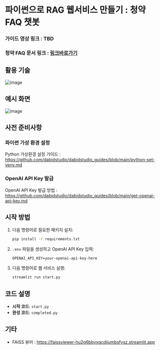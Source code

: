 
# 파이썬으로 RAG 웹서비스 만들기 : 청약 FAQ 챗봇

### 가이드 영상 링크 : TBD
### 청약 FAQ 문서 링크 : [링크바로가기](https://www.molit.go.kr/USR/policyData/m_34681/dtl.jsp?search=&srch_dept_nm=&srch_dept_id=&srch_usr_nm=&srch_usr_titl=Y&srch_usr_ctnt=&search_regdate_s=&search_regdate_e=&psize=10&s_category=&p_category=&lcmspage=1&id=4765)

## 활용 기술
![image](https://github.com/user-attachments/assets/1fd16d1a-cf58-4922-b5db-be521110d0b0)

## 예시 화면

![image](https://github.com/user-attachments/assets/a6a2f9fe-029e-4808-a153-712d528bad09)



## 사전 준비사항

### 파이썬 가상 환경 설정  
Python 가상환경 설정 가이드 : https://github.com/dabidstudio/dabidstudio_guides/blob/main/python-set-venv.md

### OpenAI API Key 발급
OpenAI API Key 발급 방법 : https://github.com/dabidstudio/dabidstudio_guides/blob/main/get-openai-api-key.md


## 시작 방법  

1. 다음 명령어로 필요한 패키지 설치:
    ```bash
    pip install -r requirements.txt
    ```
2. `.env` 파일을 생성하고 OpenAI API Key 입력:
    ```
    OPENAI_API_KEY=your-openai-api-key-here
    ```
3. 다음 명령어로 웹 서비스 실행:
    ```bash
    streamlit run start.py
    ```

## 코드 설명  
- **시작 코드**: `start.py` 
- **완성 코드**: `completed.py` 

## 기타
- FAISS 뷰어 : https://faissviewer-hu2g6bbyxgcdjjumbsfysz.streamlit.app
